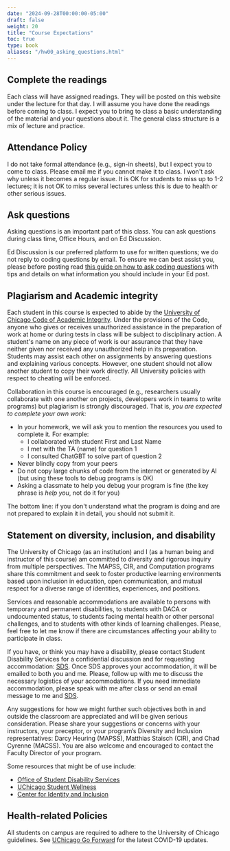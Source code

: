 ```yaml
---
date: "2024-09-28T00:00:00-05:00"
draft: false
weight: 20
title: "Course Expectations"
toc: true
type: book
aliases: "/hw00_asking_questions.html"
---
```





## Complete the readings

Each class will have assigned readings. They will be posted on this website under the lecture for that day. I will assume you have done the readings before coming to class. I expect you to bring to class a basic understanding of the material and your questions about it. The general class structure is a mix of lecture and practice.


## Attendance Policy 

I do not take formal attendance (e.g., sign-in sheets), but I expect you to come to class. Please email me if you cannot make it to class. I won't ask why unless it becomes a regular issue. It is OK for students to miss up to 1-2 lectures; it is not OK to miss several lectures unless this is due to health or other serious issues.  


## Ask questions

Asking questions is an important part of this class. You can ask questions during class time, Office Hours, and on Ed Discussion. 

Ed Discussion is our preferred platform to use for written questions; we do not reply to coding questions by email. To ensure we can best assist you, please before posting read [this guide on how to ask coding questions](/faq/asking-questions/) with tips and details on what information you should include in your Ed post.

<!--
*Office Hours rules:* this class is large, and there are a limited number of instructional staff members. To give the opportunity to everyone to attend office hours, please:
  * book max one week ahead: we will cancel all office hours booked more than one week in advance (e.g., do not book office hours in September for the month of November)
  * book a maximum of two office hours per week in total: if there are last-minute open slots, you are welcome to book them; you can also ask if we can see you outside office hours, but please understand this is not guaranteed

*Ed Discussion rules:* check out [this guide on how to properly ask questions](/faq/asking-questions/), including tips and details on what information you should include in your Ed post. At the very minimum, we expect the following: 
  * before posting, search if someone else has posted the same or a similar question
  * provide an informative title: "I need help!" is not informative vs. "Getting a 'file not found error' when importing scotus.csv" is informative
  * use proper manners (Hello, thank you, etc.)
  * post your attempt at solving the problem: post your code properly formatted, describe what you have already attempted, and post pertinent error messages
  * if you solve the problem, let us know, and feel free to post your solution
  * allow 24 hours to receive an answer; please understand that questions posted the day the homework is due might not receive an answer on time, and questions posted during the weekend might not get answered until the following Monday
-->

## Plagiarism and Academic integrity

Each student in this course is expected to abide by the [University of Chicago Code of Academic Integrity](https://college.uchicago.edu/student-services/academic-integrity-student-conduct). Under the provisions of the Code, anyone who gives or receives unauthorized assistance in the preparation of work at home or during tests in class will be subject to disciplinary action. A student's name on any piece of work is our assurance that they have neither given nor received any unauthorized help in its preparation. Students may assist each other on assignments by answering questions and explaining various concepts. However, one student should not allow another student to copy their work directly. All University policies with respect to cheating will be enforced.

Collaboration in this course is encouraged (e.g., researchers usually collaborate with one another on projects, developers work in teams to write programs) but plagiarism is strongly discouraged. That is, *you are expected to complete your own work:*

* In your homework, we will ask you to mention the resources you used to complete it. For example:
  * I collaborated with student First and Last Name
  * I met with the TA (name) for question 1
  * I consulted ChatGBT to solve part of question 2
* Never blindly copy from your peers 
* Do not copy large chunks of code from the internet or generated by AI (but using these tools to debug programs is OK)
* Asking a classmate to help you debug your program is fine (the key phrase is *help you*, not do it for you)

The bottom line: if you don't understand what the program is doing and are not prepared to explain it in detail, you should not submit it.


## Statement on diversity, inclusion, and disability

The University of Chicago (as an institution) and I (as a human being and instructor of this course) am committed to diversity and rigorous inquiry from multiple perspectives. The MAPSS, CIR, and Computation programs share this commitment and seek to foster productive learning environments based upon inclusion in education, open communication, and mutual respect for a diverse range of identities, experiences, and positions.

Services and reasonable accommodations are available to persons with temporary and permanent disabilities, to students with DACA or undocumented status, to students facing mental health or other personal challenges, and to students with other kinds of learning challenges. Please, feel free to let me know if there are circumstances affecting your ability to participate in class. 

If you have, or think you may have a disability, please contact Student Disability Services for a confidential discussion and for requesting accommodation: [SDS](https://disabilities.uchicago.edu/about-3-2-2/contact-us/). Once SDS approves your accommodation, it will be emailed to both you and me. Please, follow up with me to discuss the necessary logistics of your accommodations. If you need immediate accommodation, please speak with me after class or send an email message to me and [SDS](https://disabilities.uchicago.edu/about-3-2-2/contact-us/).

Any suggestions for how we might further such objectives both in and outside the classroom are appreciated and will be given serious consideration. Please share your suggestions or concerns with your instructors, your preceptor, or your program’s Diversity and Inclusion representatives: Darcy Heuring (MAPSS), Matthias Staisch (CIR), and Chad Cyrenne (MACSS). You are also welcome and encouraged to contact the Faculty Director of your program.

Some resources that might be of use include:
- [Office of Student Disability Services](https://disabilities.uchicago.edu/)
- [UChicago Student Wellness](https://wellness.uchicago.edu/)
- [Center for Identity and Inclusion](https://inclusion.uchicago.edu/)

<!--
### Disability accommodations

Your access in this course is important to me. Please request your accommodation letter early in the semester, or as soon as you become registered with Student Disability Services (SDS), so that we have adequate time to arrange your approved academic accommodations.
 
- Once SDS approves your accommodation letter, it will be emailed to both you and me. Please follow up with me to discuss the necessary logistics of your accommodations.
- If you experience any access barriers in this course, such as with printed content, graphics, online materials, or any communication barriers, reach out to me or SDS right away.
- If you need immediate accommodation, please speak with me after class or send an email message to me and [SDS](mailto:sds_cu@cornell.edu).
 
If you have, or think you may have a disability, please contact Student Disability Services for a confidential discussion: [SDS](mailto:sds_cu@cornell.edu) or visit [sds.cornell.edu](https://sds.cornell.edu) to learn more. 
-->

## Health-related Policies

All students on campus are required to adhere to the University of Chicago guidelines. See [UChicago Go Forward](https://goforward.uchicago.edu/) for the latest COVID-19 updates.

